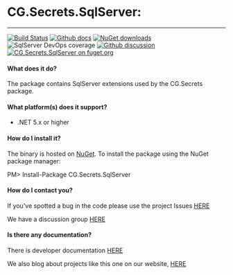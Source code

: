 # CG.Secrets.SqlServer: 
---
[![Build Status](https://dev.azure.com/codegator/CG.Secrets.SqlServer/_apis/build/status/CodeGator.CG.Secrets.SqlServer?branchName=main)](https://dev.azure.com/codegator/CG.Secrets.SqlServer/_build/latest?definitionId=51&branchName=main)
[![Github docs](https://img.shields.io/static/v1?label=Documentation&message=online&color=blue)](https://codegator.github.io/CG.Secrets.SqlServer/)
[![NuGet downloads](https://img.shields.io/nuget/dt/CG.Secrets.SqlServer.svg?style=flat)](https://nuget.org/packages/CG.Secrets.SqlServer)
![SqlServer DevOps coverage](https://img.shields.io/azure-devops/coverage/codegator/CG.Secrets.SqlServer/51)
[![Github discussion](https://img.shields.io/badge/Discussion-online-blue)](https://github.com/CodeGator/CG.Secrets.SqlServer/discussions)
[![CG.Secrets.SqlServer on fuget.org](https://www.fuget.org/packages/CG.Secrets.SqlServer/badge.svg)](https://www.fuget.org/packages/CG.Secrets.SqlServer)

#### What does it do?
The package contains SqlServer extensions used by the CG.Secrets package.

#### What platform(s) does it support?
* .NET 5.x or higher

#### How do I install it?
The binary is hosted on [NuGet](https://www.nuget.org/packages/CG.Secrets.SqlServer/). To install the package using the NuGet package manager:

PM> Install-Package CG.Secrets.SqlServer

#### How do I contact you?
If you've spotted a bug in the code please use the project Issues [HERE](https://github.com/CodeGator/CG.Secrets.SqlServer/issues)

We have a discussion group [HERE](https://github.com/CodeGator/CG.Secrets.SqlServer/discussions)

#### Is there any documentation?
There is developer documentation [HERE](https://codegator.github.io/CG.Secrets.SqlServer/)

We also blog about projects like this one on our website, [HERE](http://www.codegator.com)